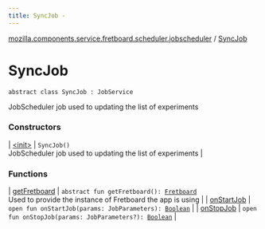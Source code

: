 ```yaml
---
title: SyncJob - 
---
```


[mozilla.components.service.fretboard.scheduler.jobscheduler](../index.html) / [SyncJob](./index.html)

# SyncJob

`abstract class SyncJob : JobService`

JobScheduler job used to updating the list of experiments

### Constructors

| [&lt;init&gt;](-init-.html) | `SyncJob()`<br>JobScheduler job used to updating the list of experiments |

### Functions

| [getFretboard](get-fretboard.html) | `abstract fun getFretboard(): `[`Fretboard`](../../mozilla.components.service.fretboard/-fretboard/index.html)<br>Used to provide the instance of Fretboard the app is using |
| [onStartJob](on-start-job.html) | `open fun onStartJob(params: JobParameters): `[`Boolean`](https://kotlinlang.org/api/latest/jvm/stdlib/kotlin/-boolean/index.html) |
| [onStopJob](on-stop-job.html) | `open fun onStopJob(params: JobParameters?): `[`Boolean`](https://kotlinlang.org/api/latest/jvm/stdlib/kotlin/-boolean/index.html) |

